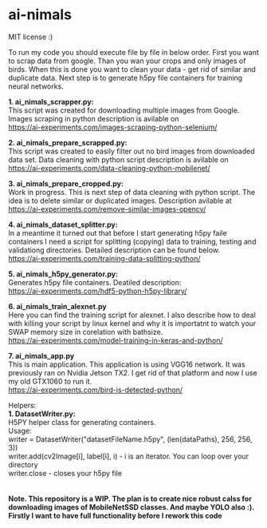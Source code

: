 # ai-nimals
MIT license :)<br>

To run my code you should execute file by file in below order. First you want to scrap data from google. Than you wan your crops and only images of birds. When this is done you want to clean your data - get rid of similar and duplicate data. Next step is to generate h5py file containers for training neural networks.

<b>1. ai_nimals_scrapper.py:</b><br>
This script was created for downloading multiple images from Google. Images scraping in python description is avilable on<br> https://ai-experiments.com/images-scraping-python-selenium/

<b>2. ai_nimals_prepare_scrapped.py:</b><br>
This script was created to easily filter out no bird images from downloaded data set. Data cleaning with python script description is avilable on<br>
https://ai-experiments.com/data-cleaning-python-mobilenet/

<b> 3. ai_nimals_prepare_cropped.py:</b><br>
Work in progress. This is next step of data cleaning with python script. The idea is to delete similar or duplicated images. Description avilable at <br>
https://ai-experiments.com/remove-similar-images-opencv/

<b> 4. ai_nimals_dataset_splitter.py:</b><br>
In a meantime it turned out that before I start generating h5py faile containers I need a script for splitting (copying) data to training, testing and validationg directories. Detailed description can be found below.<br>
https://ai-experiments.com/training-data-splitting-python/

<b> 5. ai_nimals_h5py_generator.py:</b><br>
Generates h5py file containers. Deatiled description:<br>
https://ai-experiments.com/hdf5-python-h5py-library/

<b> 6. ai_nimals_train_alexnet.py</b><br>
Here you can find the training script for alexnet. I also describe how to deal with killing your script by linux kernel and why it is importatnt to watch your SWAP memory size in corelation with bathsize.<br>
https://ai-experiments.com/model-training-in-keras-and-python/

<b> 7. ai_nimals_app.py</b><br>
This is main application. This application is using VGG16 network. It was previously ran on Nvidia Jetson TX2. I get rid of that platform and now I use my old GTX1060 to run it.<br>
https://ai-experiments.com/bird-is-detected-python/


Helpers:
<br>
<b> 1. DatasetWriter.py:</b><br>
H5PY helper class for generating containers. <br>
Usage:<br>
writer = DatasetWriter("datasetFileName.h5py", (len(dataPaths), 256, 256, 3))<br>
writer.add(cv2Image[i], label[i], i) - i is an iterator. You can loop over your directory<br>
writer.close - closes your h5py file<br>
<br><br>
<b>Note. This repository is a WIP. The plan is to create nice robust calss for downloading images of MobileNetSSD classes. And maybe YOLO also :). Firstly I want to have full functionality before I rework this code<b>
 
